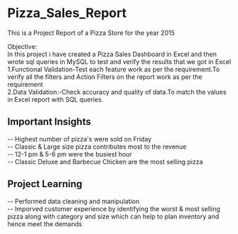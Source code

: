 # Pizza_Sales_Report
This  is a Project Report of a  Pizza Store for the year 2015  

Objective:  
In this project i have created a Pizza Sales Dashboard in Excel and then wrote sql queries in MySQL to test and verify the results that we got in Excel  
  1.Functional Validation-Test each feature work as per the requirement.To verify all the filters and Action Filters on the report work as per the requirement  
  2.Data Validation:-Check accuracy and quality of data.To match the values in Excel report with SQL queries.  
## Important Insights  
  -- Highest number of pizza's were sold on Friday  
  -- Classic & Large size pizza contributes most to the revenue  
  -- 12-1 pm & 5-6 pm were the busiest hour  
  -- Classic Deluxe and Barbecue Chicken are the most selling pizza  
## Project Learning  
  -- Performed data cleaning and manipulation  
  -- Imporved customer experience by identifying the worst & most selling pizza along with category and size which can help to plan inventory and hence meet the 
     demands
   


  
